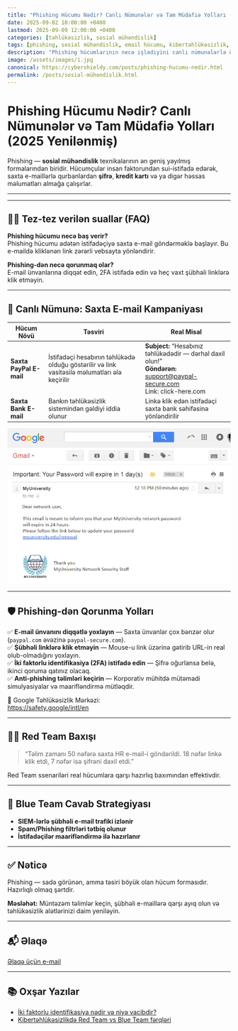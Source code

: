 ```yaml
---
title: "Phishing Hücumu Nədir? Canlı Nümunələr və Tam Müdafiə Yolları (2025 Yenilənmiş)"
date: 2025-09-02 10:00:00 +0400
lastmod: 2025-09-09 12:00:00 +0400
categories: [təhlükəsizlik, sosial mühəndislik]
tags: [phishing, sosial mühəndislik, email hücumu, kibertəhlükəsizlik, red team, blue team, istifadəçi maarifləndirilməsi]
description: "Phishing hücumlarının necə işlədiyini canlı nümunələrlə öyrənin. Sosial mühəndislik texnikaları və qorunma yolları – Emin Savaylov-un təhlükəsizlik bloqunda. 2025 Yenilənmiş məqalə."
image: /assets/images/1.jpg
canonical: https://cybershieldy.com/posts/phishing-hucumu-nedir.html
permalink: /posts/sosial-mühəndislik.html
---
```

<!-- Structured data -->
<script type="application/ld+json">
{
  "@context": "https://schema.org",
  "@type": "BlogPosting",
  "headline": "Phishing Hücumu Nədir? Canlı Nümunələr və Tam Müdafiə Yolları (2025 Yenilənmiş)",
  "description": "Phishing hücumlarının necə işlədiyini canlı nümunələrlə öyrənin. Sosial mühəndislik texnikaları və qorunma yolları – Emin Savaylov-un təhlükəsizlik bloqunda.",
  "author": { "@type": "Person", "name": "Emin Savaylov" },
  "publisher": { "@type": "Organization", "name": "CyberShieldy", "logo": { "@type": "ImageObject", "url": "https://cybershieldy.com/assets/images/logo.png" }},
  "datePublished": "2025-09-02T10:00:00+04:00",
  "dateModified": "2025-09-09T12:00:00+04:00",
  "image": "https://cybershieldy.com/assets/images/1.jpg",
  "mainEntityOfPage": { "@type": "WebPage", "@id": "https://cybershieldy.com/posts/phishing-hucumu-nedir.html" }
}
</script>

# Phishing Hücumu Nədir? Canlı Nümunələr və Tam Müdafiə Yolları (2025 Yenilənmiş)

Phishing — **sosial mühəndislik** texnikalarının ən geniş yayılmış formalarından biridir. Hücumçular insan faktorundan sui-istifadə edərək, saxta e-maillərlə qurbanlardan **şifrə**, **kredit kartı** və ya digər həssas məlumatları almağa çalışırlar.

---
---

## 🙋‍♂️ Tez-tez verilən suallar (FAQ)

**Phishing hücumu necə baş verir?**  
Phishing hücumu adətən istifadəçiyə saxta e-mail göndərməklə başlayır. Bu e-maildə kliklənən link zərərli vebsayta yönləndirir.

**Phishing-dən necə qorunmaq olar?**  
E-mail ünvanlarına diqqət edin, 2FA istifadə edin və heç vaxt şübhəli linklərə klik etməyin.

---

## 🎯 Canlı Nümunə: Saxta E-mail Kampaniyası

| Hücum Növü | Təsviri | Real Misal |
|------------|---------|------------|
| **Saxta PayPal E-mail** | İstifadəçi hesabının təhlükədə olduğu göstərilir və link vasitəsilə məlumatları ələ keçirilir | **Subject:** “Hesabınız təhlükədədir — dərhal daxil olun!”<br>**Göndərən:** support@paypal-secure.com<br>Link: click-here.com |
| **Saxta Bank E-mail** | Bankın təhlükəsizlik sistemindən gəldiyi iddia olunur | Linkə klik edən istifadəçi saxta bank səhifəsinə yönləndirilir |

![Saxta PayPal e-mail phishing nümunəsi](/assets/images/3.png "Phishing e-mail nümunəsi")



---

## 🛡️ Phishing-dən Qorunma Yolları

✅ **E-mail ünvanını diqqətlə yoxlayın** — Saxta ünvanlar çox bənzər olur (`paypal.com` əvəzinə `paypal-secure.com`).  
✅ **Şübhəli linklərə klik etməyin** — Mouse-u link üzərinə gətirib URL-in real olub-olmadığını yoxlayın.  
✅ **İki faktorlu identifikasiya (2FA) istifadə edin** — Şifrə oğurlansa belə, ikinci qoruma qatınız olacaq.  
✅ **Anti-phishing təlimləri keçirin** — Korporativ mühitdə mütəmadi simulyasiyalar və maarifləndirmə mütləqdir.  

🔗 Google Təhlükəsizlik Mərkəzi:  
<a href="https://safety.google/intl/en" target="_blank" rel="noopener noreferrer">https://safety.google/intl/en</a>

---

## 👨‍💻 Red Team Baxışı

> “Təlim zamanı 50 nəfərə saxta HR e-mail-i göndərildi. 18 nəfər linkə klik etdi, 7 nəfər isə şifrəni daxil etdi.”

Red Team ssenariləri real hücumlara qarşı hazırlıq baxımından effektivdir.

---

## 🔐 Blue Team Cavab Strategiyası

- **SIEM-lərlə şübhəli e-mail trafiki izlənir**  
- **Spam/Phishing filtrləri tətbiq olunur**  
- **İstifadəçilər maarifləndirmə ilə hazırlanır**

---

## ✅ Nəticə

Phishing — sadə görünən, amma təsiri böyük olan hücum formasıdır. Hazırlıqlı olmaq şərtdir.

**Məsləhət:** Müntəzəm təlimlər keçin, şübhəli e-maillərə qarşı ayıq olun və təhlükəsizlik alətlərinizi daim yeniləyin.

---

## 📬 Əlaqə

[Əlaqə üçün e-mail](mailto:cyberdersler@gmail.com)

---

## 📚 Oxşar Yazılar

- [İki faktorlu identifikasiya nədir və niyə vacibdir?](/posts/iki-faktorlu-identifikasiya)  
- [Kibertəhlükəsizlikdə Red Team vs Blue Team fərqləri](/posts/red-team-vs-blue-team.html)

